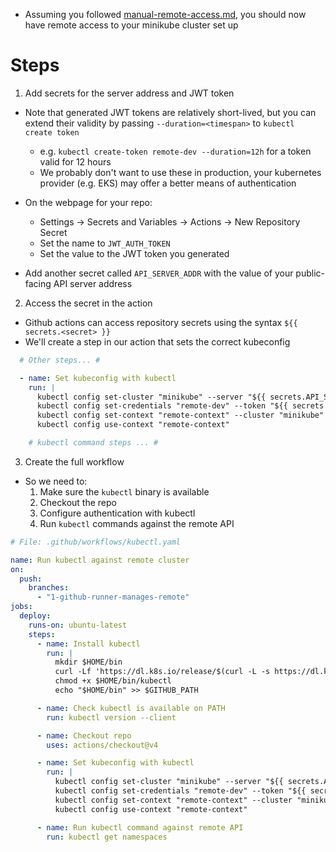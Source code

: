 - Assuming you followed [manual-remote-access.md](./manual-remote-access.md), you should now have remote access to your minikube cluster set up

# Steps

1. Add secrets for the server address and JWT token

  - Note that generated JWT tokens are relatively short-lived, but you can extend their validity by passing `--duration=<timespan>` to `kubectl create token`
    - e.g. `kubectl create-token remote-dev --duration=12h` for a token valid for 12 hours
    - We probably don't want to use these in production, your kubernetes provider (e.g. EKS) may offer a better means of authentication

  - On the webpage for your repo:
    - Settings -> Secrets and Variables -> Actions -> New Repository Secret
    - Set the name to `JWT_AUTH_TOKEN`
    - Set the value to the JWT token you generated
  - Add another secret called `API_SERVER_ADDR` with the value of your public-facing API server address

2. Access the secret in the action

  - Github actions can access repository secrets using the syntax `${{ secrets.<secret> }}`
  - We'll create a step in our action that sets the correct kubeconfig

  ```yaml
    # Other steps... #

    - name: Set kubeconfig with kubectl
      run: |
        kubectl config set-cluster "minikube" --server "${{ secrets.API_SERVER_ADDR }}"
        kubectl config set-credentials "remote-dev" --token "${{ secrets.JWT_AUTH_TOKEN }}"
        kubectl config set-context "remote-context" --cluster "minikube" --user "remote-dev"
        kubectl config use-context "remote-context"

      # kubectl command steps ... #
  ```

3. Create the full workflow

  - So we need to:
    1. Make sure the `kubectl` binary is available
    2. Checkout the repo
    3. Configure authentication with kubectl
    4. Run `kubectl` commands against the remote API

  ```yaml
  # File: .github/workflows/kubectl.yaml

  name: Run kubectl against remote cluster
  on:
    push:
      branches:
        - "1-github-runner-manages-remote"
  jobs:
    deploy:
      runs-on: ubuntu-latest
      steps:
        - name: Install kubectl
          run: |
            mkdir $HOME/bin
            curl -Lf 'https://dl.k8s.io/release/$(curl -L -s https://dl.k8s.io/release/stable.txt)/bin/linux/amd64/kubectl' -o $HOME/bin/kubectl
            chmod +x $HOME/bin/kubectl
            echo "$HOME/bin" >> $GITHUB_PATH

        - name: Check kubectl is available on PATH
          run: kubectl version --client

        - name: Checkout repo
          uses: actions/checkout@v4

        - name: Set kubeconfig with kubectl
          run: |
            kubectl config set-cluster "minikube" --server "${{ secrets.API_SERVER_ADDR }}"
            kubectl config set-credentials "remote-dev" --token "${{ secrets.JWT_AUTH_TOKEN }}"
            kubectl config set-context "remote-context" --cluster "minikube" --user "remote-dev"
            kubectl config use-context "remote-context"

        - name: Run kubectl command against remote API
          run: kubectl get namespaces
  ```
